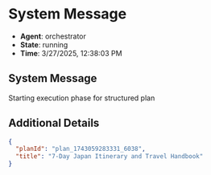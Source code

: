 # System Message

- **Agent**: orchestrator
- **State**: running
- **Time**: 3/27/2025, 12:38:03 PM

## System Message

Starting execution phase for structured plan

## Additional Details

```json
{
  "planId": "plan_1743059283331_6038",
  "title": "7-Day Japan Itinerary and Travel Handbook"
}
```

